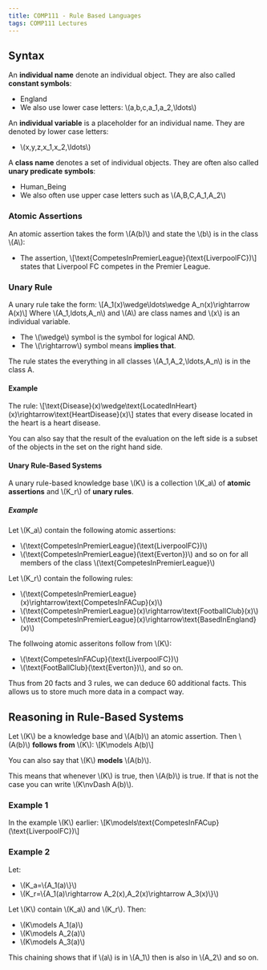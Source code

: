 ```yaml
---
title: COMP111 - Rule Based Languages
tags: COMP111 Lectures
---
```

## Syntax
An **individual name** denote an individual object. They are also called **constant symbols**:

* England
* We also use lower case letters: \\(a,b,c,a_1,a_2,\\ldots\\)

An **individual variable** is a placeholder for an individual name. They are denoted by lower case letters:

* \\(x,y,z,x_1,x_2,\\ldots\\)

A **class name** denotes a set of individual objects. They are often also called **unary predicate symbols**:

* Human_Being
* We also often use upper case letters such as \\(A,B,C,A_1,A_2\\)

### Atomic Assertions

An atomic assertion takes the form \\(A(b)\\) and state the \\(b\\) is in the class \\(A\\):

* The assertion,
\\[\\text{CompetesInPremierLeague}(\\text{LiverpoolFC})\\] states that Liverpool FC competes in the Premier League.

### Unary Rule
A unary rule take the form:
\\[A_1(x)\\wedge\\ldots\\wedge A_n(x)\\rightarrow A(x)\\]
Where \\(A_1,ldots,A_n\\) and \\(A\\) are class names and \\(x\\) is an individual variable.

* The \\(\\wedge\\) symbol is the symbol for logical AND.
* The \\(\\rightarrow\\) symbol means **implies that**.

The rule states the everything in all classes \\(A_1,A_2,\\ldots,A_n\\) is in the class A.

#### Example

The rule:
\\[\\text{Disease}(x)\\wedge\\text{LocatedInHeart}(x)\\rightarrow\\text{HeartDisease}(x)\\]
states that every disease located in the heart is a heart disease.

You can also say that the result of the evaluation on the left side is a subset of the objects in the set on the right hand side.

#### Unary Rule-Based Systems
A unary rule-based knowledge base \\(K\\) is a collection \\(K_a\\) of **atomic assertions** and \\(K_r\\) of **unary rules**.

##### Example
Let \\(K_a\\) contain the following atomic assertions:

* \\(\\text{CompetesInPremierLeague}(\\text{LiverpoolFC})\\)
* \\(\\text{CompetesInPremierLeague}(\\text{Everton})\\) and so on for all members of the class \\(\\text{CompetesInPremierLeague}\\)

Let \\(K_r\\) contain the following rules:

* \\(\\text{CompetesInPremierLeague}(x)\\rightarrow\\text{CompetesInFACup}(x)\\)
* \\(\\text{CompetesInPremierLeague}(x)\\rightarrow\\text{FootballClub}(x)\\)
* \\(\\text{CompetesInPremierLeague}(x)\\rightarrow\\text{BasedInEngland}(x)\\)

The follwoing atomic asseritons follow from \\(K\\):

* \\(\\text{CompetesInFACup}(\\text{LiverpoolFC})\\)
* \\(\\text{FootBallClub}(\\text{Everton})\\), and so on.

Thus from 20 facts and 3 rules, we can deduce 60 additional facts. This allows us to store much more data in a compact way.

## Reasoning in Rule-Based Systems
Let \\(K\\) be a knowledge base and \\(A(b)\\) an atomic assertion. Then \\(A(b)\\) **follows from** \\(K\\):
\\[K\\models A(b)\\]

You can also say that \\(K\\) **models** \\(A(b)\\).

This means that whenever \\(K\\) is true, then \\(A(b)\\) is true. If that is not the case you can write \\(K\\nvDash A(b)\\).

### Example 1
In the example \\(K\\) earlier:
\\[K\\models\\text{CompetesInFACup}(\\text{LiverpoolFC})\\]

### Example 2
Let:

* \\(K_a=\\{A_1(a)\\}\\)
* \\(K_r=\\{A_1(a)\\rightarrow A_2(x),A_2(x)\\rightarrow A_3(x)\\}\\)

Let \\(K\\) contain \\(K_a\\) and \\(K_r\\). Then:

* \\(K\\models A_1(a)\\)
* \\(K\\models A_2(a)\\)
* \\(K\\models A_3(a)\\)

This chaining shows that if \\(a\\) is in \\(A_1\\) then is also in \\(A_2\\) and so on.
